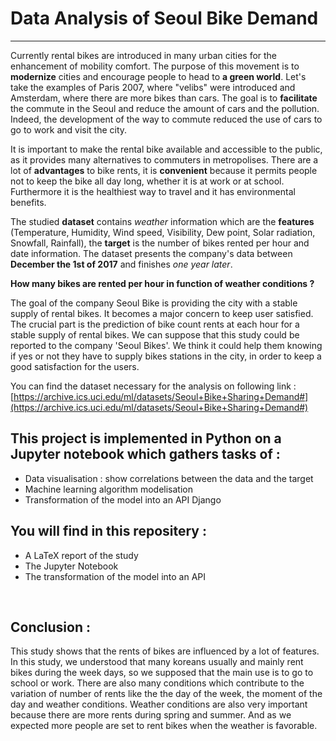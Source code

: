 # Data Analysis of Seoul Bike Demand

***


Currently rental bikes are introduced in many urban cities for the enhancement of mobility comfort. The purpose of this movement is to **modernize** cities and encourage people to head to **a green world**. Let's take the examples of Paris 2007, where "velibs" were introduced and Amsterdam, where there are more bikes than cars. The goal is to **facilitate** the commute in the Seoul and reduce the amount of cars and the pollution. Indeed, the development of the way to commute reduced the use of cars to go to work and visit the city.


It is important to make the rental bike available and accessible to the public, as it provides many alternatives to commuters in metropolises. There are a lot of **advantages** to bike rents, it is **convenient** because it permits people not to keep the bike all day long, whether it is at work or at school. Furthermore it is the healthiest way to travel and it has environmental benefits.

The studied **dataset** contains *weather* information which are the **features** (Temperature, Humidity, Wind speed, Visibility, Dew point, Solar radiation, Snowfall, Rainfall), the **target** is the number of bikes rented per hour and date information. The dataset presents the company's data between **December the  1st of 2017** and finishes *one year later*.  


**How many bikes are rented per hour in function of weather conditions ?**


The goal of the company Seoul Bike is providing the city with a stable supply of rental bikes. It becomes a major concern to keep user satisfied. The crucial part is the prediction of bike count rents at each hour for a stable supply of rental bikes. We can suppose that this study could be reported to the company 'Seoul Bikes'. We think it could help them knowing if yes or not they have to supply bikes stations in the city, in order to keep a good satisfaction for the users.

You can find the dataset necessary for the analysis on following link : [https://archive.ics.uci.edu/ml/datasets/Seoul+Bike+Sharing+Demand#](https://archive.ics.uci.edu/ml/datasets/Seoul+Bike+Sharing+Demand#)
<br>


## This project is implemented in Python on a Jupyter notebook which gathers tasks of :  
* Data visualisation : show correlations between the data and the target  
* Machine learning algorithm modelisation
* Transformation of the model into an API Django 
  
 
## You will find in this repositery :   
* A LaTeX report of the study   
* The Jupyter Notebook
* The transformation of the model into an API 
<br> 

## Conclusion : 
This study shows that the rents of bikes are influenced by a lot of features. In this study, we understood that many koreans usually and mainly rent bikes during the week days, so we supposed that the main use is to go to school or work. There are also many conditions which contribute to the variation of number of rents like the the day of the week, the moment of the day and weather conditions. Weather conditions are also very important because there are more rents during spring and summer. And as we expected more people are set to rent bikes when the weather is favorable. 
